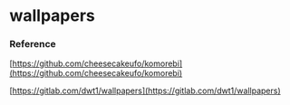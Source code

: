# wallpapers
### Reference
[https://github.com/cheesecakeufo/komorebi](https://github.com/cheesecakeufo/komorebi) 

[https://gitlab.com/dwt1/wallpapers](https://gitlab.com/dwt1/wallpapers)
